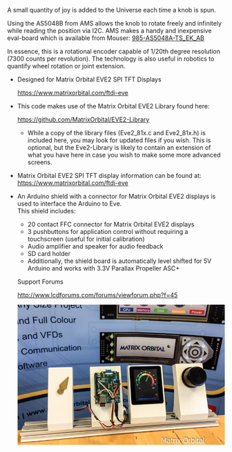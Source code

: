 A small quantity of joy is added to the Universe each time a knob is spun.

Using the AS5048B from AMS allows the knob to rotate freely and infinitely while reading the position via I2C. AMS makes a handy and inexpensive eval-board which is available from Mouser: [985-AS5048A-TS_EK_AB](https://www.mouser.com/ProductDetail/ams/AS5048B-TS_EK_AB?qs=%2fha2pyFadujZZKz1OfAGsHrNpvDGr%252bCw2bjn7ei0D4lkCfqSNlRtkoUgtMJtRFAa)

In essence, this is a rotational encoder capable of 1/20th degree resolution (7300 counts per revolution). The technology is also useful in robotics to quantify wheel rotation or joint extension.

- Designed for Matrix Orbital EVE2 SPI TFT Displays

  https://www.matrixorbital.com/ftdi-eve

- This code makes use of the Matrix Orbital EVE2 Library found here: 

  https://github.com/MatrixOrbital/EVE2-Library

  - While a copy of the library files (Eve2_81x.c and Eve2_81x.h) is included here, you may look for updated
    files if you wish.  This is optional, but the Eve2-Library is likely to contain an extension of what you
    have here in case you wish to make some more advanced screens.

- Matrix Orbital EVE2 SPI TFT display information can be found at: https://www.matrixorbital.com/ftdi-eve

- An Arduino shield with a connector for Matrix Orbital EVE2 displays is used to interface the Arduino to Eve.  
  This shield includes:
  - 20 contact FFC connector for Matrix Orbital EVE2 displays
  - 3 pushbuttons for application control without requiring a touchscreen (useful for initial calibration)
  - Audio amplifier and speaker for audio feedback
  - SD card holder
  - Additionally, the shield board is automatically level shifted for 5V Arduino and works with 3.3V Parallax Propeller ASC+ 
  
  Support Forums
  
  http://www.lcdforums.com/forums/viewforum.php?f=45
  
  <img src=Cover.jpg></img>

